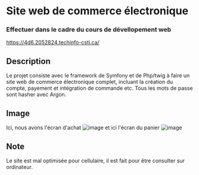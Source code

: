 # Site web de commerce électronique
### Effectuer dans le cadre du cours de dévellopement web

https://4d6.2052824.techinfo-cstj.ca/

## Description
Le projet consiste avec le framework de Symfony et de Php/twig à faire un site web de commerce électronique complet, incluant la création du compte, payement et intégration de commande etc.
Tous les mots de passe sont hasher avec Argon.

## Image
Ici, nous avons l'écran d'achat
![image](https://github.com/WBergeron/SiteCommerceElectronique/assets/70408290/0456a60a-8edb-4669-aa33-3d38559f2aae)
et ici l'écran du panier
![image](https://github.com/WBergeron/SiteCommerceElectronique/assets/70408290/8f9bca9b-6d29-43dd-b12c-0b6236b34f4c)

## Note
Le site est mal optimisée pour cellulaire, il est fait pour être consulter sur ordinateur.
